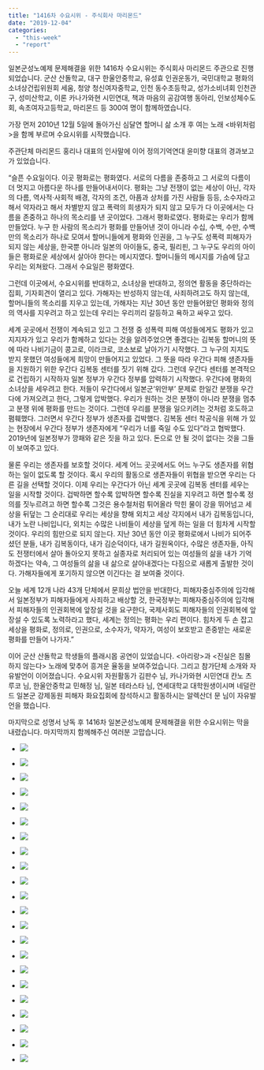 ```yaml
---
title: "1416차 수요시위 - 주식회사 마리몬드"
date: "2019-12-04"
categories: 
  - "this-week"
  - "report"
---
```


일본군성노예제 문제해결을 위한 1416차 수요시위는 주식회사 마리몬드 주관으로 진행되었습니다. 군산 산돌학교, 대구 한울안중학교, 유성효 인권운동가, 국민대학교 평화의소녀상건립위원회 세움, 청양 청신여자중학교, 인천 동수초등학교, 성가소비녀회 인천관구, 성미산학교, 이론 카나가와현 시민연대, 책과 마음의 공감여행 동아리, 인보성체수도회, 속초여자고등학교, 마리몬드 등 300여 명이 함께하였습니다.

가장 먼저 2010년 12월 5일에 돌아가신 심달연 할머니 삶 소개 후 여는 노래 <바위처럼>을 함께 부르며 수요시위를 시작했습니다.

주관단체 마리몬드 홍리나 대표의 인사말에 이어 정의기억연대 윤미향 대표의 경과보고가 있었습니다.

“슬픈 수요일이다. 이곳 평화로는 평화였다. 서로의 다름을 존중하고 그 서로의 다름이 더 멋지고 아름다운 하나를 만들어내서이다. 평화는 그냥 전쟁이 없는 세상이 아닌, 각자의 다름, 역사적·사회적 배경, 각자의 조건, 아픔과 상처를 가진 사람들 등등, 소수자라고 해서 약자라고 해서 차별받지 않고 폭력의 희생자가 되지 않고 모두가 다 이곳에서는 다름을 존중하고 하나의 목소리를 낸 곳이었다. 그래서 평화로였다. 평화로는 우리가 함께 만들었다. 누구 한 사람의 목소리가 평화를 만들어낸 것이 아니라 수십, 수백, 수만, 수백만의 목소리가 하나로 모여서 할머니들에게 평화와 인권을, 그 누구도 성폭력 피해자가 되지 않는 세상을, 한국뿐 아니라 일본의 아이들도, 중국, 필리핀, 그 누구도 우리의 아이들은 평화로운 세상에서 살아야 한다는 메시지였다. 할머니들의 메시지를 가슴에 담고 우리는 외쳐왔다. 그래서 수요일은 평화였다.

그런데 이곳에서, 수요시위를 반대하고, 소녀상을 반대하고, 정의연 활동을 중단하라는 집회, 기자회견이 열리고 있다. 가해자는 반성하지 않는데, 사죄하려고도 하지 않는데, 할머니들의 목소리를 지우고 있는데, 가해자는 지난 30년 동안 만들어왔던 평화와 정의의 역사를 지우려고 하고 있는데 우리는 우리끼리 갈등하고 욕하고 싸우고 있다.

세계 곳곳에서 전쟁이 계속되고 있고 그 전쟁 중 성폭력 피해 여성들에게도 평화가 있고 지지자가 있고 우리가 함께하고 있다는 것을 알려주었으면 좋겠다는 김복동 할머니의 뜻에 따라 나비기금이 콩고로, 이라크로, 코소보로 날아가기 시작했다. 그 누구의 지지도 받지 못했던 여성들에게 희망이 만들어지고 있었다. 그 뜻을 따라 우간다 피해 생존자들을 지원하기 위한 우간다 김복동 센터를 짓기 위해 갔다. 그런데 우간다 센터를 본격적으로 건립하기 시작하자 일본 정부가 우간다 정부를 압력하기 시작했다. 우간다에 평화의 소녀상을 세우려고 한다. 저들이 우간다에서 일본군‘위안부’ 문제로 한일간 분쟁을 우간다에 가져오려고 한다, 그렇게 압박했다. 우리가 원하는 것은 분쟁이 아니라 분쟁을 멈추고 분쟁 위에 평화를 만드는 것이다. 그런데 우리를 분쟁을 일으키려는 것처럼 호도하고 폄훼했다. 그러면서 우간다 정부가 생존자를 겁박했다. 김복동 센터 착공식을 위해 가 있는 현장에서 우간다 정부가 생존자에게 “우리가 너를 죽일 수도 있다”라고 협박했다. 2019년에 일본정부가 깡패와 같은 짓을 하고 있다. 돈으로 안 될 것이 없다는 것을 그들이 보여주고 있다.

물론 우리는 생존자를 보호할 것이다. 세계 어느 곳곳에서도 어느 누구도 생존자를 위협하는 일이 없도록 할 것이다. 혹시 우리의 활동으로 생존자들이 위협을 받으면 우리는 다른 길을 선택할 것이다. 이제 우리는 우간다가 아닌 세계 곳곳에 김복동 센터를 세우는 일을 시작할 것이다. 겁박하면 할수록 압박하면 할수록 진실을 지우려고 하면 할수록 정의를 짓누르려고 하면 할수록 그것은 용수철처럼 튀어올라 막힌 물이 강을 뛰어넘고 세상을 뒤덮는 그 순리대로 우리는 세상을 향해 외치고 세상 각지에서 내가 김복동입니다, 내가 노란 나비입니다, 외치는 수많은 나비들이 세상을 덮게 하는 일을 더 힘차게 시작할 것이다. 우리의 힘만으로 되지 않는다. 지난 30년 동안 이곳 평화로에서 나비가 되어주셨던 분들, 내가 김복동이다, 내가 김순덕이다, 내가 길원옥이다, 수많은 생존자들, 아직도 전쟁터에서 살아 돌아오지 못하고 실종자로 처리되어 있는 여성들의 삶을 내가 기억하겠다는 약속, 그 여성들의 삶을 내 삶으로 살아내겠다는 다짐으로 새롭게 출발한 것이다. 가해자들에게 포기하지 않으면 이긴다는 걸 보여줄 것이다.

오늘 세계 12개 나라 43개 단체에서 문희상 법안을 반대한다, 피해자중심주의에 입각해서 일본정부가 피해자들에게 사죄하고 배상할 것, 한국정부는 피해자중심주의에 입각해서 피해자들의 인권회복에 앞장설 것을 요구한다, 국제사회도 피해자들의 인권회복에 앞장설 수 있도록 노력하라고 했다, 세계는 정의는 평화는 우리 편이다. 힘차게 두 손 잡고 세상을 평화로, 정의로, 인권으로, 소수자가, 약자가, 여성이 보호받고 존중받는 새로운 평화를 만들어 나가자.”

이어 군산 산돌학교 학생들의 플래시몹 공연이 있었습니다. <아리랑>과 <진실은 침몰하지 않는다> 노래에 맞추어 흥겨운 율동을 보여주었습니다. 그리고 참가단체 소개와 자유발언이 이어졌습니다. 수요시위 자원활동가 김판수 님, 카나가와현 시민연대 칸노 츠루코 님, 한울안중학교 민해정 님, 일본 테라스타 님, 연세대학교 대학원생이시며 네덜란드 일본군 강제동원 피해자 화요집회에 참석하시고 활동하시는 알렉산더 문 님이 자유발언을 했습니다.

마지막으로 성명서 낭독 후 1416차 일본군성노예제 문제해결을 위한 수요시위는 막을 내렸습니다. 마지막까지 함께해주신 여러분 고맙습니다.

- ![](https://r2.womenandwar.net/2019/12/크기변환IMGP3378.jpg)
    
- ![](https://r2.womenandwar.net/2019/12/크기변환IMGP3391.jpg)
    
- ![](https://r2.womenandwar.net/2019/12/크기변환IMGP3397.jpg)
    
- ![](https://r2.womenandwar.net/2019/12/크기변환IMGP3398.jpg)
    
- ![](https://r2.womenandwar.net/2019/12/크기변환IMGP3418.jpg)
    
- ![](https://r2.womenandwar.net/2019/12/크기변환IMGP3421.jpg)
    
- ![](https://r2.womenandwar.net/2019/12/크기변환IMGP3429.jpg)
    
- ![](https://r2.womenandwar.net/2019/12/크기변환IMGP3435.jpg)
    
- ![](https://r2.womenandwar.net/2019/12/크기변환IMGP3460.jpg)
    
- ![](https://r2.womenandwar.net/2019/12/크기변환IMGP3473.jpg)
    
- ![](https://r2.womenandwar.net/2019/12/크기변환IMGP3485.jpg)
    
- ![](https://r2.womenandwar.net/2019/12/크기변환IMGP3501.jpg)
    
- ![](https://r2.womenandwar.net/2019/12/크기변환IMGP3505.jpg)
    
- ![](https://r2.womenandwar.net/2019/12/크기변환IMGP3509.jpg)
    
- ![](https://r2.womenandwar.net/2019/12/크기변환IMGP3515.jpg)
    
- ![](https://r2.womenandwar.net/2019/12/크기변환IMGP3537.jpg)
    
- ![](https://r2.womenandwar.net/2019/12/크기변환IMGP3541.jpg)
    
- ![](https://r2.womenandwar.net/2019/12/크기변환IMGP3551.jpg)
    
- ![](https://r2.womenandwar.net/2019/12/크기변환IMGP3557.jpg)
    
- ![](https://r2.womenandwar.net/2019/12/크기변환IMGP3568.jpg)
    
- ![](https://r2.womenandwar.net/2019/12/크기변환IMGP3577.jpg)
    
- ![](https://r2.womenandwar.net/2019/12/S28BW-419120417000-724x1024.jpg)
